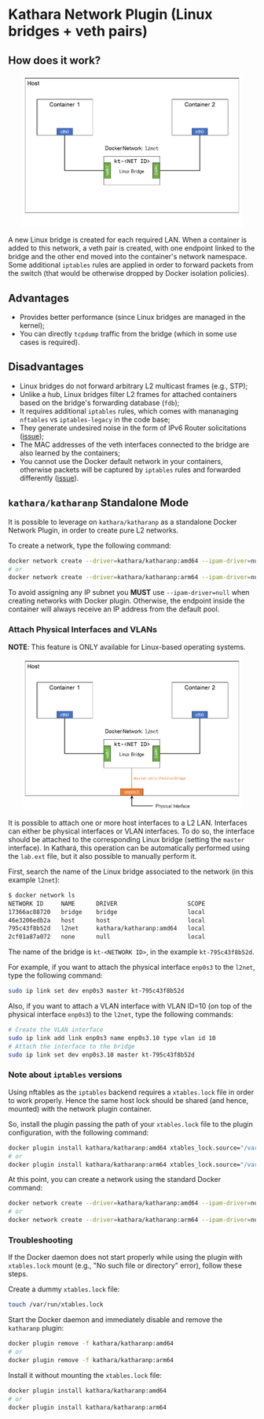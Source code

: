 # Kathara Network Plugin (Linux bridges + veth pairs)

## How does it work?

<p align="center">
    <img src="/images/bridge-no-ext.PNG" alt="Kathara Network Plugin (Linux Bridges)" width="450" />
</p>

A new Linux bridge is created for each required LAN. When a container is added to this network, a veth pair is created, with one endpoint linked to the bridge and the other end moved into the container's network namespace. Some additional `iptables` rules are applied in order to forward packets from the switch (that would be otherwise dropped by Docker isolation policies).

## Advantages
- Provides better performance (since Linux bridges are managed in the kernel);
- You can directly `tcpdump` traffic from the bridge (which in some use cases is required).

## Disadvantages
- Linux bridges do not forward arbitrary L2 multicast frames (e.g., STP);
- Unlike a hub, Linux bridges filter L2 frames for attached containers based on the bridge's forwarding database (`fdb`);
- It requires additional `iptables` rules, which comes with mananaging `nftables` vs `iptables-legacy` in the code base;
- They generate undesired noise in the form of IPv6 Router solicitations ([issue](https://github.com/KatharaFramework/NetworkPlugin/issues/4));
- The MAC addresses of the veth interfaces connected to the bridge are also learned by the containers;
- You cannot use the Docker default network in your containers, otherwise packets will be captured by `iptables` rules and forwarded differently ([issue](https://github.com/KatharaFramework/Kathara/issues/211)).

## `kathara/katharanp` Standalone Mode

It is possible to leverage on `kathara/katharanp` as a standalone Docker Network Plugin, in order to create pure L2 networks.

To create a network, type the following command:
```bash
docker network create --driver=kathara/katharanp:amd64 --ipam-driver=null l2net
# or
docker network create --driver=kathara/katharanp:arm64 --ipam-driver=null l2net
```

To avoid assigning any IP subnet you **MUST** use `--ipam-driver=null` when creating networks with Docker plugin. Otherwise, the endpoint inside the container will always receive an IP address from the default pool.

### Attach Physical Interfaces and VLANs
**NOTE**: This feature is ONLY available for Linux-based operating systems.

<p align="center">
    <img src="/images/bridge-ext.PNG" alt="Kathara Network Plugin with Physical Interfaces (Linux Bridges)" width="450" />
</p>

It is possible to attach one or more host interfaces to a L2 LAN. Interfaces can either be physical interfaces or VLAN interfaces.
To do so, the interface should be attached to the corresponding Linux bridge (setting the `master` interface). In Kathará, this operation can be automatically performed using the `lab.ext` file, but it also possible to manually perform it.

First, search the name of the Linux bridge associated to the network (in this example `l2net`):
```bash
$ docker network ls
NETWORK ID     NAME      DRIVER                    SCOPE
17366ac88720   bridge    bridge                    local
46e3206edb2a   host      host                      local
795c43f8b52d   l2net     kathara/katharanp:amd64   local
2cf01a87a072   none      null                      local
```

The name of the bridge is `kt-<NETWORK ID>`, in the example `kt-795c43f8b52d`.

For example, if you want to attach the physical interface `enp0s3` to the `l2net`, type the following command:
```bash
sudo ip link set dev enp0s3 master kt-795c43f8b52d
```

Also, if you want to attach a VLAN interface with VLAN ID=10 (on top of the physical interface `enp0s3`) to the `l2net`, type the following commands:
```bash
# Create the VLAN interface
sudo ip link add link enp0s3 name enp0s3.10 type vlan id 10
# Attach the interface to the bridge
sudo ip link set dev enp0s3.10 master kt-795c43f8b52d
```

### Note about `iptables` versions
Using nftables as the `iptables` backend requires a `xtables.lock` file in order to work properly. Hence the same host lock should be shared (and hence, mounted) with the network plugin container. 

So, install the plugin passing the path of your `xtables.lock` file to the plugin configuration, with the following command:
```bash
docker plugin install kathara/katharanp:amd64 xtables_lock.source="/var/run/xtables.lock"
# or
docker plugin install kathara/katharanp:arm64 xtables_lock.source="/var/run/xtables.lock"
```

At this point, you can create a network using the standard Docker command:
```bash
docker network create --driver=kathara/katharanp:amd64 --ipam-driver=null l2net
# or
docker network create --driver=kathara/katharanp:arm64 --ipam-driver=null l2net
```

### Troubleshooting
If the Docker daemon does not start properly while using the plugin with `xtables.lock` mount (e.g., "No such file or directory" error), follow these steps.

Create a dummy `xtables.lock` file: 
```bash
touch /var/run/xtables.lock
```

Start the Docker daemon and immediately disable and remove the `katharanp` plugin:
```bash
docker plugin remove -f kathara/katharanp:amd64
# or
docker plugin remove -f kathara/katharanp:arm64
```

Install it without mounting the `xtables.lock` file:
```bash
docker plugin install kathara/katharanp:amd64
# or
docker plugin install kathara/katharanp:arm64
```

